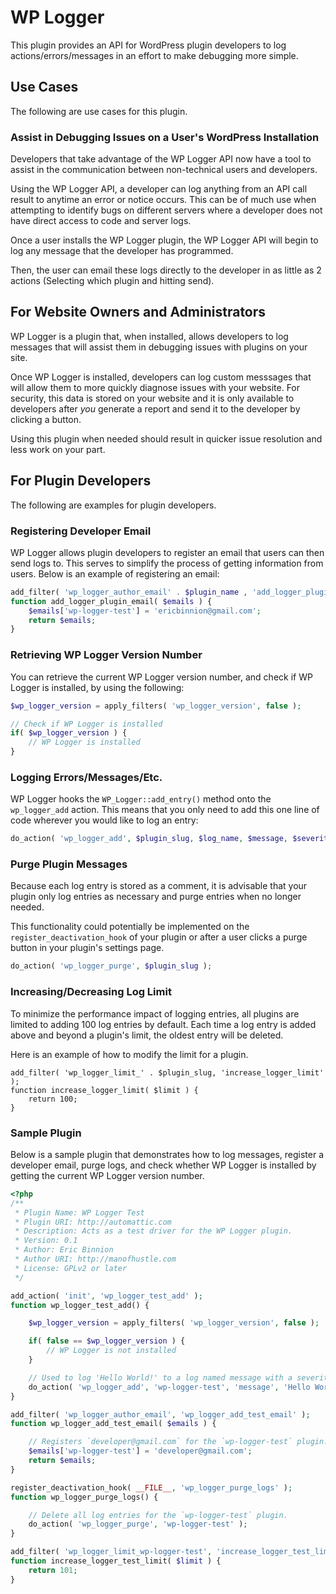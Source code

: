 # WP Logger

This plugin provides an API for WordPress plugin developers to log actions/errors/messages in an effort to make debugging more simple.

## Use Cases

The following are use cases for this plugin.

### Assist in Debugging Issues on a User's WordPress Installation

Developers that take advantage of the WP Logger API now have a tool to assist in the communication between non-technical users and developers.

Using the WP Logger API, a developer can log anything from an API call result to anytime an error or notice occurs. This can be of much use when attempting to identify bugs on different servers where a developer does not have direct access to code and server logs.

Once a user installs the WP Logger plugin, the WP Logger API will begin to log any message that the developer has programmed.

Then, the user can email these logs directly to the developer in as little as 2 actions (Selecting which plugin and hitting send).

## For Website Owners and Administrators

WP Logger is a plugin that, when installed, allows developers to log messages that will assist them in debugging issues with plugins on your site.

Once WP Logger is installed, developers can log custom messsages that will allow them to more quickly diagnose issues with your website. For security, this data is stored on your website and it is only available to developers after *you* generate a report and send it to the developer by clicking a button.

Using this plugin when needed should result in quicker issue resolution and less work on your part.

## For Plugin Developers

The following are examples for plugin developers.

### Registering Developer Email

WP Logger allows plugin developers to register an email that users can then send logs to. This serves to simplify the process of getting information from users. Below is an example of registering an email:

```php
add_filter( 'wp_logger_author_email' . $plugin_name , 'add_logger_plugin_email' );
function add_logger_plugin_email( $emails ) {
	$emails['wp-logger-test'] = 'ericbinnion@gmail.com';
	return $emails;
}
```

### Retrieving WP Logger Version Number

You can retrieve the current WP Logger version number, and check if WP Logger is installed, by using the following:

```php
$wp_logger_version = apply_filters( 'wp_logger_version', false );

// Check if WP Logger is installed
if( $wp_logger_version ) {
	// WP Logger is installed
}
```

### Logging Errors/Messages/Etc.

WP Logger hooks the `WP_Logger::add_entry()` method onto the `wp_logger_add` action. This means that you only need to add this one line of code wherever you would like to log an entry:

```php
do_action( 'wp_logger_add', $plugin_slug, $log_name, $message, $severity );
```

### Purge Plugin Messages

Because each log entry is stored as a comment, it is advisable that your plugin only log entries as necessary and purge entries when no longer needed.

This functionality could potentially be implemented on the `register_deactivation_hook` of your plugin or after a user clicks a purge button in your plugin's settings page.

```php
do_action( 'wp_logger_purge', $plugin_slug );
```

### Increasing/Decreasing Log Limit

To minimize the performance impact of logging entries, all plugins are limited to adding 100 log entries by default. Each time a log entry is added above and beyond a plugin's limit, the oldest entry will be deleted.

Here is an example of how to modify the limit for a plugin.

```
add_filter( 'wp_logger_limit_' . $plugin_slug, 'increase_logger_limit' );
function increase_logger_limit( $limit ) {
	return 100;
}
```

### Sample Plugin

Below is a sample plugin that demonstrates how to log messages, register a developer email, purge logs, and check whether 
WP Logger is installed by getting the current WP Logger version number.

```php
<?php
/**
 * Plugin Name: WP Logger Test
 * Plugin URI: http://automattic.com
 * Description: Acts as a test driver for the WP Logger plugin.
 * Version: 0.1
 * Author: Eric Binnion
 * Author URI: http://manofhustle.com
 * License: GPLv2 or later
 */

add_action( 'init', 'wp_logger_test_add' );
function wp_logger_test_add() {

	$wp_logger_version = apply_filters( 'wp_logger_version', false );

	if( false == $wp_logger_version ) {
		// WP Logger is not installed
	}

	// Used to log 'Hello World!' to a log named message with a severity of 6.
	do_action( 'wp_logger_add', 'wp-logger-test', 'message', 'Hello World!', 6 );
}

add_filter( 'wp_logger_author_email', 'wp_logger_add_test_email' );
function wp_logger_add_test_email( $emails ) {

	// Registers `developer@gmail.com` for the `wp-logger-test` plugin.
	$emails['wp-logger-test'] = 'developer@gmail.com';
	return $emails;
}

register_deactivation_hook( __FILE__, 'wp_logger_purge_logs' );
function wp_logger_purge_logs() {

	// Delete all log entries for the `wp-logger-test` plugin.
	do_action( 'wp_logger_purge', 'wp-logger-test' );
}

add_filter( 'wp_logger_limit_wp-logger-test', 'increase_logger_test_limit' );
function increase_logger_test_limit( $limit ) {
	return 101;
}
```
